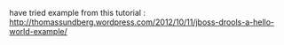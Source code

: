 have tried example from this tutorial : http://thomassundberg.wordpress.com/2012/10/11/jboss-drools-a-hello-world-example/
